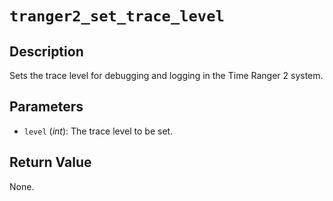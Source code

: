 # `tranger2_set_trace_level`

## Description
Sets the trace level for debugging and logging in the Time Ranger 2 system.

## Parameters
- `level` (*int*): The trace level to be set.

## Return Value
None.
